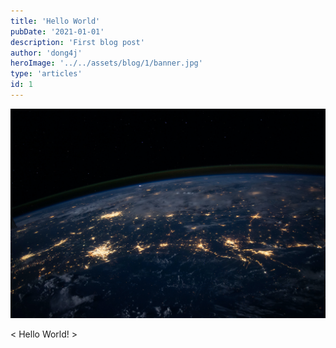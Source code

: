 ```yaml
---
title: 'Hello World'
pubDate: '2021-01-01'
description: 'First blog post'
author: 'dong4j'
heroImage: '../../assets/blog/1/banner.jpg'
type: 'articles'
id: 1
---
```


![Banner](../../assets/blog/1/banner.jpg)

< Hello World! >